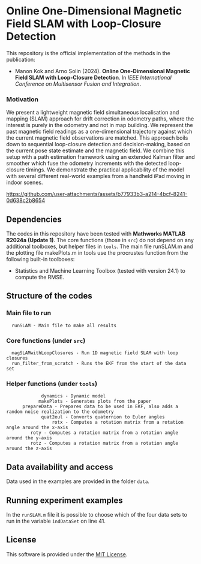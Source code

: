 # Online One-Dimensional Magnetic Field SLAM with Loop-Closure Detection

This repository is the official implementation of the methods in the publication:

* Manon Kok and Arno Solin (2024). **Online One-Dimensional Magnetic Field SLAM with Loop-Closure Detection**. In *IEEE International Conference on Multisensor Fusion and Integration*.

### Motivation

We present a lightweight magnetic field simultaneous localisation and mapping (SLAM) approach for drift correction in odometry paths, where the interest is purely in the odometry and not in map building. We represent the past magnetic field readings as a one-dimensional trajectory against which the current magnetic field observations are matched. This approach boils down to sequential loop-closure detection and decision-making, based on the current pose state estimate and the magnetic field. We combine this setup with a path estimation framework using an extended Kalman filter and smoother which fuse the odometry increments with the detected loop-closure timings. We demonstrate the practical applicability of the model with several different real-world examples from a handheld iPad moving in indoor scenes.

https://github.com/user-attachments/assets/b77933b3-a214-4bcf-8241-0d638c2b8654

## Dependencies

The codes in this repository have been tested with **Mathworks MATLAB R2024a (Update 1)**. The core functions (those in `src`) do not depend on any additional toolboxes, but helper files in `tools`. The main file runSLAM.m and the plotting file makePlots.m in tools use the procrustes function from the following built-in toolboxes:
* Statistics and Machine Learning Toolbox (tested with version 24.1)
to compute the RMSE.

## Structure of the codes

### Main file to run

```
  runSLAM - Main file to make all results
```

### Core functions (under `src`)

```
  magSLAMwithLoopClosures - Run 1D magnetic field SLAM with loop closures
  run_filter_from_scratch - Runs the EKF from the start of the data set
```

### Helper functions (under `tools`)

```
             dynamics - Dynamic model
            makePlots - Generates plots from the paper
	  prepareData - Prepares data to be used in EKF, also adds a random noise realization to the odometry
    	     quat2eul - Converts quaternion to Euler angles
                 rotx - Computes a rotation matrix from a rotation angle around the x-axis
		 roty - Computes a rotation matrix from a rotation angle around the y-axis
		 rotz - Computes a rotation matrix from a rotation angle around the z-axis
```

## Data availability and access

Data used in the examples are provided in the folder `data`.

## Running experiment examples

In the `runSLAM.m` file it is possible to choose which of the four data sets to run in the variable `indDataSet` on line 41.

## License

This software is provided under the [MIT License](LICENSE).
